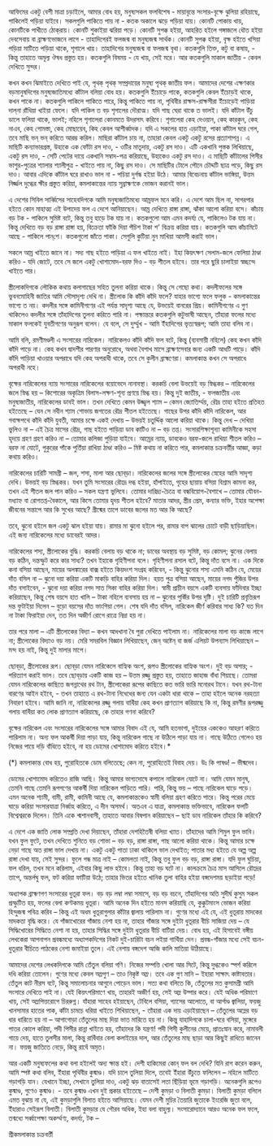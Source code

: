 আফিমের একটু বেশী মাত্রা চড়াইলে, আমার বোধ হয়, মনুষ্যসকল ফলবিশেষ - মায়াবৃন্তে সংসার-বৃক্ষে ঝুলিয়া রহিয়াছে, পাকিলেই পড়িয়া যাইবে। সকলগুলি পাকিতে পায় না - কতক অকালে ঝড়ে পড়িয়া যায়। কোনটি পোকায় খায়, কোনটিকে পাখীতে ঠোক্‌রায়। কোনটি শুকাইয়া ঝরিয়া পড়ে। কোনটি সুপক্ক হইয়া, আহরিত হইলে গঙ্গাজলে ধৌত হইয়া দেবসেবায় বা ব্রাহ্মণভোজনে লাগে - তাহাদিগেরই ফলজন্ম বা মনুষ্যজন্ম সার্থক। কোনটি সুপক্ক হইয়া, বৃক্ষ হইতে খসিয়া পড়িয়া মাটিতে পড়িয়া থাকে, শৃগালে খায়। তাহাদিগের মনুষ্যজন্ম বা ফলজন্ম বৃথা। কতকগুলি তিক্ত, কটু বা কষায়, - কিন্তু তাহাতে অমূল্য ঔষধ প্রস্তুত হয়। কতকগুলি বিষময় - যে খায়, সেই মরে। আর কতকগুলি মাকাল জাতীয় - কেবল দেখিতে সুন্দর।

কখন কখন ঝিমাইতে দেখিতে পাই যে, পৃথক্‌ পৃথক্‌ সম্প্রদায়ের মনুষ্য পৃথক্‌ জাতীয় ফল। আমাদের দেশের এক্ষণকার বড়মানুষদিগের মনুষ্যজাতিমধ্যে কাঁটাল বলিয়া বোধ হয়। কতকগুলি ইঁচোড়ে পাকে, কতকগুলি কেবল ইঁচোড়ই থাকে, কখন পাকে না। কতকগুলি পাকিলে পাকিতে পারে, কিন্তু পাকিতে পায় না, পৃথিবীর রাক্ষস-রাক্ষসীরা ইঁচোড়েই পাড়িয়া দাল্‌না রাঁধিয়া খাইয়া ফেলে। যদি পাকিল ত বড় শৃগালের দৌরাত্ম। যদি গাছ ঘেরা থাকে ত ভালই। যদি কাঁটাল উঁচু ডালে ফলিয়া থাকে, ভালই; নহিলে শৃগালেরা কোনমতে উদরসাৎ করিবে। শৃগালেরা কেহ দেওয়ান, কেহ কারকুন, কেহ নাএব, কেহ গোমস্তা, কেহ মোছায়েব, কিহ কেবল আশীর্ব্বাদক। যদি এ সকলের হাত এড়াইয়া, পাকা কাঁটাল ঘরে গেল, তবে মাছি ভন্‌ ভন্‌ করিতে আরম্ভ করিল। মাছিরা কাঁটাল চায় না, তাহারা কেবল একটু একটু রসের প্রত্যাশাপন্ন। এ মাছিটি কন্যাভারগ্রস্ত, উহাকে এক ফোঁটা রস দাও, - ওটির মাতৃদায়, একটু রস দাও। এটি একখানি পুস্তক লিখিয়াছে, একটু রস দাও, - সেটি পেটের দায়ে একখানি সম্বাদ-পত্র করিয়াছে, উহাকেও একটু রস দাও। এ মাছিটি কাঁটালের পিসীর ভাশুর-পুত্রের শ্যালার শ্যালীপুত্র - খাইতে পায় না, কিছু রস দাও। সে মাছিটির টোলে পৌনে চৌদ্দটি ছাত্র পড়ে, কিছু রস দাও। আবার এদিকে কাঁটাল ঘরে রাখাও ভাল না - পচিয়া দুর্গন্ধ হইয়া উঠে। আমার বিবেচনায় কাঁটাল ভাঙ্গিয়া, উত্তম নির্জ্জল দুগ্ধের ক্ষীর প্রস্তুত করিয়া, কমলাকান্তের ন্যায় সুব্রাহ্মণকে ভোজন করানই ভাল।

এ দেশের সিবিল সার্ব্বিসের সাহেবদিগকে আমি মনুষ্যজাতিমধ্যে আম্রফল মনে করি। এ দেশে আম ছিল না, সাগরপার হইতে কোন মাহাত্ম্য এই উপাদেয় ফল এ দেশে আনিয়াছেন। আম্র দেখিতে রাঙ্গা রাঙ্গা, ঝাঁকা আলো করিয়া বসে। কাঁচায় বড় টক - পাকিলে সুমিষ্ট বটে, কিন্তু তবু হাড়ে টক যায় না। কতকগুলো আম এমন কদর্য্য যে, পাকিলেও টক যায় না। কিন্তু দেখিতে বড় বড় রাঙ্গা রাঙ্গা হয়, বিক্রেতা ফাঁকি দিয়া পঁচিশ টাকা শ' বিক্রয় করিয়া যায়। কতকগুলি আম কাঁচামিটে আছে - পাকিলে পান্‌শে। কতকগুলো জাঁতে পাকা। সেগুলি কুটিয়া নুন মাখিয়া আমসী করাই ভাল।

সকলে আম্র খাইতে জানে না। সদ্য গাছ হইতে পাড়িয়া এ ফল খাইতে নাই। ইহা কিয়ৎক্ষণ সেলাম-জলে ফেলিয়া ঠাণ্ডা করিও - যদি জোটে, তবে সে জলে একটু খোশামোদ-বরফ দিও - বড় শীতল হইবে। তার পরে ছুরি চালাইয়া স্বচ্ছন্দে খাইতে পার।

স্ত্রীলোকদিগকে লৌকিক কথায় কলাগাছের সহিত তুলনা করিয়া থাকে। কিন্তু সে গেছো কথা। কদলীফলের সঙ্গে ভুবনমোহিনী জাতির আমি সৌসাদৃশ্য দেখি না। স্ত্রীলোক কি কাঁদি কাঁদি ফলে? যাহার ভাগ্যে ফলে ফলুক - কমলাকান্তের ভাগ্যে ত নয়। কদলীর সঙ্গে কামিনীগণের এই পর্যন্ত সাদৃশ্য আছে যে, উভয়েই বানরের প্রিয়। কামিনীগণের এ গুণ থাকিলেও কদলীর সঙ্গে তাঁহাদিগের তুলনা করিতে পারি না। পক্ষান্তরে কতকগুলি কটুভাষী আছেন, তাঁহারা ফলের মধ্যে মাকাল ফলকেই যুবতীগণের অনুরূপ বলেন। যে বলে, সে দুর্ম্মুখ - আমি ইঁহাদিগের ভৃত্যস্বরূপ; আমি তাহা বলিব না।

আমি বলি, রমণীমণ্ডলী এ সংসারের নারিকেল। নারিকেলও কাঁদি কাঁদি ফল বটে, কিন্তু (ব্যবসায়ী নহিলে) কেহ কখন কাঁদি কাঁদি পাড়ে না। কেহ কখন দ্বাদশীর পারণার অনুরোধে, অথবা বৈশাখ মাসে ব্রাহ্মণসেবার জন্য একটি আধটি পাড়ে। কাঁদি কাঁদি পাড়িয়া খাওয়ার অপরাধে যদি কেহ অপরাধী থাকে, তবে সে কুলীন ব্রাহ্মণেরা। কমলাকান্ত কখন সে অপরাধে অপরাধী নহে।

বৃক্ষের নারিকেলের ন্যায় সংসারের নারিকেলের বয়োভেদে নানাবস্থা। করকচি বেলা উভয়েই বড় স্নিগ্ধকর – নারিকেলের জলে স্নিগ্ধ হয় – কিশোরের অকৃত্রিম বিলাস-লক্ষণ-শূন্য প্রণয়ে স্নিগ্ধ হয়। কিন্তু দুই জাতীয়, - ফলজাতীয় এবং মনুষ্যজাতীয়, নারিকেলের ডাবই ভাল। তখন দেখিতে কেমন উজ্জ্বল শ্যাম – কেমন জ্যোতির্ম্ময়, রৌদ্র তাহা হইতে প্রতিহত হইতেছে – যেন সে নবীন শ্যাম শোভায় জগতের রৌদ্র শীতল হইতেছে। গাছের উপর কাঁদি কাঁদি নারিকেল, আর গবাক্ষপথে কাঁদি কাঁদি যুবতী, আমার চক্ষে একই দেখায় – উভয়ই চতুর্দ্দিক্ আলো করিয়া থাকে। কিন্তু দেখ – দেখিয়া ভুলিও না – এই চৈত্র মাসের রৌদ্র, গাছ হইতে পাড়িয়া ডাব কাটিও না – বড় তপ্ত। সংসারশিক্ষাশূন্যা কামিনীকে সহসা হৃদয়ে গ্রহণ গ্রহণ করিও না – তোমার কলিজা পুড়িয়া যাইবে। আম্রের ন্যায়, ডাবকেও বরফ-জলে রাখিয়া শীতল করিও –বরফ না যোটে, পুকুরের পাঁকে পুতিঁয়া রাখিয়া ঠাণ্ডা করিও – মিষ্ট কথায় না করিতে পার, কমলাকান্ত চক্রবর্ত্তীর আজ্ঞা, কড়া কথায় করিও।

নারিকেলের চারিটি সামগ্রী – জল, শসা, মালা আর ছোব্‌ড়া। নারিকেলের জলের সঙ্গে স্ত্রীলোকের স্নেহের আমি সাদৃশ্য দেখি। উভয়ই বড় স্নিগ্ধকর। যখন তুমি সংসারের রৌদ্রে দগ্ধ হইয়া, হাঁপাইতে, গৃহের ছায়ায় বসিয়া বিশ্রাম কামনা কর, তখন এই শীতল জল পান করিও – সকল যন্ত্রণা ভুলিবে। তোমার দারিদ্র্য-চৈত্রে বা বন্ধবিয়োগ-বৈশাখে – তোমার যৌবন-মধ্যাহ্ন বা রোগতপ্ত-বৈকালে, আর কিসে তোমার হৃদয় শীতল হইবে? মাতার আদর, স্ত্রীর প্রেম, কন্যার ভক্তি, ইহার অপেক্ষা জীবনের সন্তাপে আর কি সুখের আছে? গ্রীষ্মের তাপে ডাবের জলের মত আর কি আছে?

তবে, ঝুনো হইলে জল একটু ঝাল হইয়া যায়। রামার মা ঝুনো হইলে পর, রামার বাপ ঝালের চোটে বাড়ী ছাড়িয়াছিল। এই জন্য নারিকেলের মধ্যে ডাবেরই আদর।

নারিকেলের শস্য, স্ত্রীলোকের বুদ্ধি। করকচি বেলায় বড় থাকে না; ডাবের অবস্থায় বড় সুমিষ্ট, বড় কোমল; ঝুনের বেলায় বড় কঠিন, দন্তস্ফুট করে কার সাধ্য? তখন ইহাকে গৃহিণীপনা বলে। গৃহিণীপনা রসাল বটে, কিন্তু দাঁত বসে না। এক দিকে কনা বসিয়া আছেন, মায়ের অলঙ্কারের বাক্স হইতে কিয়দংশ সংগ্রহ করিবেন, - কিন্তু ঝুনোর শস্য এমনি কঠিন যে, মেয়ের দাঁত বসিল না – ঝুনো দয়া করিয়া একটি মাকড়ি বাহির করিয়া দিল। হয়ত পুত্র বসিয়া আছেন, মায়ের নগদ পুঁজির উপর দাঁত বসাইবেন, - ঝুনো দয়া করিয়া নগদ সাত সিকা বাহির করিয়া দিল। স্বামী প্রাচীন বয়সে একটি ব্যবসায় ফাঁদিবার ইচ্ছা করিয়াছেন, কিন্তু শেষ বয়সে হাত খালি – টাকা নহিলে ব্যবসায় হয় না – ঝুনোর পুজিঁর উপর দৃষ্টি। দুই চারিটি প্রবৃত্তিরূপ দন্ত ফুটাইয়া দিলেন – বুড়ো বয়সের দাঁত ভাংগিয়া গেল। শেষ যদি দাঁত বসিল, নারিকেল জীর্ণ করিবার সাধ্য কি? যত দিন না টাকা ফিরাইয়া দেন, তত দিন অজীর্ণ রোগে রাত্রে নিদ্রা হয় না।

তার পরে মালা – এটি স্ত্রীলোকের বিদ্যা – কখন আধখানা বৈ পুরা দেখিতে পাইলাম না। নারিকেলের মালা বড় কাজে লাগে না; স্ত্রীলোকের বিদ্যাও বড় নয়। মেরি সমরবিল বিজ্ঞান লিখিয়াছেন, জেন্‌ অষ্টেন্‌ বা জর্জ এলিয়ট উপন্যাস লিখিয়াছেন – মন্দ হয় নাই, কিন্তু দুই মালার মাপে।

ছোব্‌ড়া, স্ত্রীলোকের রূপ। ছোব্‌ড়া যেমন নারিকেলে বাহ্যিক অংশ, রূপও স্ত্রীলোকের বাহ্যিক অংশ। দুই বড় অসার; - পরিত্যাগ করাই ভাল। তবে ছোব্‌ড়ায় একটি কাজ হয় – উত্তম রজ্জু প্রস্তুত হয়, তাহাতে জাহাজ বাঁধা গিয়াছে। তোমরা যেমন নারিকেলের কাছিতে জগন্নাথের রথ টান, স্ত্রীলোকেরা রূপের কাছিতে কত ভারি ভারি মনোরথ টানে। যখন রথ-টানা বারণের আইন হইবে, - তখন তাহাতে এ রথ-টানা নিধেধের জন্য যেন একটা ধারা থাকে – তাহা হইলে অনেক নরহত্যা নিবারণ হইবে। আমি জানি না, নারিকেলের রজ্জু গলায় বাধিঁয়া কেহ কখন প্রাণত্যাগ করিয়াছে কি না, কিন্তু রমণীর রূপরজ্জু গলায় বাধিঁয়া কত লোক প্রাণত্যাগ করিয়াছে, কে তাহার গণনা করিবে?

বৃক্ষের নারিকেল এবং সংসারের নারিকেলের সঙ্গে আমার বিবাদ এই যে, আমি হতভাগা, দুইয়ের এককেও আহরণ করিতে পারিলাম না। অন্য ফল আকর্ষী দিয়া পাড়া যায়, কিন্তু নারিকেল গাছে না উঠিলে পাড়া যায় না। গাছে উঠিতে গেলেও হয় নিজের পায়ে দড়ি বাঁধিতে হইবে, না হয় ডোমের খোশামোদ করিতে হইবে।*

(*) কমলাকান্ত বোধ হয়, পুরোহিতকে ডোম বলিতেছে; কেন না, পুরোহিতেই বিবাহ দেয়। উঃ কি পাষণ্ড! – ভীষ্মদেব।

ডোমের খোশামোদ করিতেও রাজি আছি। কিন্তু আমার ভাগ্যদোষে কপালে নারিকেল যোটে না। আমি যেমন মানুষ, তেমনি গাছে তেমনি রূপগণের আকর্ষী দিয়া নারিকেল পাড়িতে পারি। পারি, কিন্তু ভয় – পাছে নারিকেল ঘাড়ে পড়ে। এমন অনেক শ্যামী, বামী, রামী, কামিনী আছে যে, কমলাকান্তকেও স্বামী বলিয়া গ্রহণ করিতে পারে। কিন্তু পরের মেয়ে ঘাড়ে করিয়া সংসারযাত্রা নির্ব্বাহ করিতে, এ দীন অসমর্থ। অতএব এ যাত্রা, কমলাকান্ত ভক্তিভাবে, নারিকেল ফলটি বিশ্বেশ্বরকে দিলেন। তিনি একে শ্মশানবাসী, তাহাতে আবার বিষপান করিয়াছেন – ছাই ডাব নারিকেল তাঁহার কি করিবে?

এ দেশে এক জাতি লোক সম্প্রতি দেখা দিয়াছেন, তাঁহারা দেশহিতৈষী বলিয়া খ্যাত। তাঁহাদের আমি শিমুল ফুল ভাবি। যখন ফুল ফুটে, তখন দেখিতে শুনিতে বড় শোভা – বড় বড়, রাঙ্গা রাঙ্গা, গাছ আলো করিয়া থাকে। কিন্তু আমার চক্ষে নেড়া গাছে অত রাঙ্গা ভাল দেখায় না। একটু একটু পাতা ঢাকা থাকিলে ভাল দেখাইত; পাতার মধ্য হইতে যে অল্প অল্প রাঙ্গা দেখা যায়, সেই সুন্দর। ফুলে গন্ধ মাত্র নাই – কোমলতা নাই, কিন্তু তবু ফুল বড় বড়, রাঙ্গা রাঙ্গা। যদি ফুল ঘুচিয়া, ফল ধরিল, তখন মনে করিলাম, এইবার কিছু লাভ হইবে। কিন্তু তাহা বড় ঘটে না। কালক্রমে চৈত্র মাস আসিলে রৌদ্রের তাপে, অন্তর্লঘু ফল, ফট করিয়া ফাটিয়া উঠে; তাহার ভিতর হইতে খানিক তুলা বাহির হইয়া বঙ্গদেশময় ছড়াইয়া পড়ে!

অধ্যাপক ব্রাহ্মণগণ সংসারের ধুতূরা ফল। বড় বড় লম্বা লম্বা সমাসে, বড় বড় বচনে, তাঁহাদিগের অতি সুদীর্ঘ কুসুম সকল প্রস্ফুটিত হয়, ফলের বেলা কণ্টকময় ধুতূরা। আমি অনেক দিন হইতে মানস করিয়াছি যে, কুক্কুটমাংস ভোজন করিয়া হিন্দুজন্ম পবিত্র করিব – কিন্তু এই অধম ধুতূরাগুলার কাঁটার জ্বালায় পারিলাম না। গুণের মধ্যে এই যে, এই ধুতূরায় মাদকের মাদকতা বৃদ্ধি করে। যে গাঁজাখোরের গাঁজায় নেশা হয় না, তাহার গাঁজার সঙ্গে দুইটা ধুতূরার বীচি সাজিয়া দেয় – যে সিদ্ধিখোরের সিদ্ধিতে নেশা না হয়, তাহার সিদ্ধির সঙ্গে দুইটা ধুতূরার বীচি বাটিয়া দেয়। বোধ হয়, এই হিসাবেই বঙ্গীয় লেখকেরা আপনাপন প্রবন্ধমধ্যে অধ্যাপকদিগের নিকট দুই-চারিটা বচন লইয়া গাথিঁয়া দেন। প্রবন্ধ-গাঁজার মধ্যে সেই বচন-ধুতূরার বীচিতে পাঠকের নেশা জমাইয়া তুলে। এই নেশায় বঙ্গদেশ আজি কালি মাতিয়া উঠিয়াছে।

আমাদের দেশের লেখকদিগকে আমি তেঁতুল বলিয়া গণি। নিজের সম্পত্তি খোলা আর সিটে, কিন্তু দুগ্ধকেও স্পর্শ করিলে দধি করিয়া তোলেন। গুণের মধ্যে কেবল অম্লগুণ – তাও নিকৃষ্ট অম্ল। তবে এক গুণ মানি – ইহারা সাক্ষাৎ কাষ্টাবতার। তেঁতুল কাট নীরস বটে, কিন্তু সমালোচনার আগুনে পোড়েন ভাল। সত্য কথা বলিতে কি, তেঁতুলের মত কুসামগ্রী আমি সংসারে দেখিতে পাই না। যেই কিয়ৎপরিমাণে খায়, তাহারই অজীর্ণ হয়, সেই অম্ল উদ্গার করে। যেই অধিক পরিমাণে খায়, সেই অম্লপিত্তরোগে চিররুগ্ন। যাঁহারা সাহেব হইয়াছেন, টেবিলে বসিয়া, গ্যাসের আলোতে, বা আর্গাণ্ড জ্বালিয়া, ফয়জু খানসামার হাতের পাক, কাঁটা চামচে ধরিয়া খাইতে শিখিয়াছেন, - তাঁহারা এক দায় এড়াইয়াছেন – তেঁতুলের অম্লের বড় ধার ধারিতে হয় না – আগাগোড়া তেঁতুলের মাছ দিয়া ভাত মারিতে হয় না। কিন্তু যাহাদিগকে চালা-ঘরে বসিয়া, মুঙ্গেরে পাতর কোলে করিয়া, পদী পিসীর রান্না খাইতে হয়, তাঁহাদের কি যন্ত্রণা! পদী পিসী কুলীনের মেয়ে, প্রাতঃস্নান করে, নামাবলী গায়ে দেয়, হাতে তুলসীর মালা, কিন্তু রাধিঁবার বেলা কলাইয়ের দাল, আর তেঁতুলের মাছ ছাড়া আর কিছুই রাধিতে জানেন না। ফয়জু জাতিতে নেড়ে, কিন্তু রাধেঁ অমৃত।

আর একটি মনুষ্যফলের কথা বলা হইলেই অদ্য ক্ষান্ত হই। দেশী হাকিমেরা কোন্‌ ফল বল দেখি? যিনি রাগ করেন করুন, আমি স্পষ্ট কথা বলিব, ইঁহারা পৃথিবীর কুষ্মাণ্ড। যদি চালে তুলিয়া দিলে, তবেই ইঁহারা উঁচুতে ফলিলেন – নহিলে মাটিতে গড়াগড়ি যান। যেখানে ইচ্ছা, সেখানে তুলিয়া দাও, একটু ঝড় বাতাসেই লতা ছিঁড়িয়া ভূমে গড়াগড়ি। অনেকগুলি রূপেও কুষ্মাণ্ড, গুণেও কুষ্মাণ্ড। - তবে কুষ্মাণ্ড এখন দুই প্রকার হইতেছে – দেশী কুমড়া ও বিলাতী কুমড়া। বিলাতী কুমড়া বলিলে এমত বুঝায় না যে, এই কুমড়াগুলি বিলাত হইতে আসিয়াছে। যেমন দেশী মুচির তৈয়ারি জুতাকে ইংরেজি জুতা বলে, ইঁহারাও সেইরূপ বিলাতী। বিলাতী কুমড়ার যে গৌরব অধিক, ইহা বলা বাহুল্য। সংসারোদ্যানে আরও অনেক ফল ফলে, তন্মধ্যে সর্ব্বাপেক্ষা অকর্ম্মণ্য, কদর্য্য, টক –

শ্রীকমলাকান্ত চক্রবর্ত্তী
